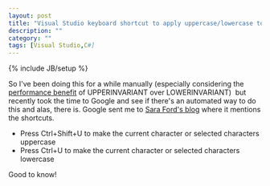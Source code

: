 ```yaml
---
layout: post
title: "Visual Studio keyboard shortcut to apply uppercase/lowercase to selection"
description: ""
category: ""
tags: [Visual Studio,C#]
---
```

{% include JB/setup %}

So I've been doing this for a while manually (especially considering the <a href="http://madskristensen.net/post/Tips-for-working-with-strings-in-C-20.aspx">performance benefit</a> of UPPERINVARIANT over LOWERINVARIANT)  but recently took the time to Google and see if there's an automated way to do this and alas, there is. Google sent me to <a href="http://blogs.msdn.com/saraford/archive/2007/08/28/did-you-know-there-s-a-keyboard-shortcut-default-to-upper-and-lower-case-a-word-in-the-editor.aspx">Sara Ford's blog</a> where it mentions the shortcuts.
<ul>
	<li>Press Ctrl+Shift+U to make the current character or selected characters uppercase</li>
	<li>Press Ctrl+U to make the current character or selected characters lowercase</li>
</ul>
Good to know!